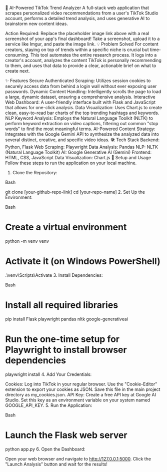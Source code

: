 🤖 AI-Powered TikTok Trend Analyzer
A full-stack web application that scrapes personalized video recommendations from a user's TikTok Studio account, performs a detailed trend analysis, and uses generative AI to brainstorm new content ideas.

Action Required: Replace the placeholder image link above with a real screenshot of your app's final dashboard! Take a screenshot, upload it to a service like Imgur, and paste the image link.
💡 Problem Solved
For content creators, staying on top of trends within a specific niche is crucial but time-consuming. This tool automates the entire research process. It logs into a creator's account, analyzes the content TikTok is personally recommending to them, and uses that data to provide a clear, actionable brief on what to create next.

✨ Features
Secure Authenticated Scraping: Utilizes session cookies to securely access data from behind a login wall without ever exposing user passwords.
Dynamic Content Handling: Intelligently scrolls the page to load a large, dynamic dataset, ensuring a comprehensive analysis.
Interactive Web Dashboard: A user-friendly interface built with Flask and JavaScript that allows for one-click analysis.
Data Visualization: Uses Chart.js to create clean, easy-to-read bar charts of the top trending hashtags and keywords.
NLP Keyword Analysis: Employs the Natural Language Toolkit (NLTK) to perform keyword extraction on video captions, filtering out common "stop words" to find the most meaningful terms.
AI-Powered Content Strategy: Integrates with the Google Gemini API to synthesize the analyzed data into several distinct, creative, and specific video ideas.
🛠️ Tech Stack
Backend: Python, Flask
Web Scraping: Playwright
Data Analysis: Pandas
NLP: NLTK (Natural Language Toolkit)
AI: Google Generative AI (Gemini)
Frontend: HTML, CSS, JavaScript
Data Visualization: Chart.js
🚀 Setup and Usage
Follow these steps to run the application on your local machine.

1. Clone the Repository:

Bash

git clone [your-github-repo-link]
cd [your-repo-name]
2. Set Up the Environment:

Bash

# Create a virtual environment
python -m venv venv

# Activate it (on Windows PowerShell)
.\venv\Scripts\Activate
3. Install Dependencies:

Bash

# Install all required libraries
pip install Flask playwright pandas nltk google-generativeai

# Run the one-time setup for Playwright to install browser dependencies
playwright install
4. Add Your Credentials:

Cookies: Log into TikTok in your regular browser. Use the "Cookie-Editor" extension to export your cookies as JSON. Save this file in the main project directory as my_cookies.json.
API Key: Create a free API key at Google AI Studio. Set this key as an environment variable on your system named GOOGLE_API_KEY.
5. Run the Application:

Bash

# Launch the Flask web server
python app.py
6. Open the Dashboard:

Open your web browser and navigate to http://127.0.0.1:5000.
Click the "Launch Analysis" button and wait for the results!

